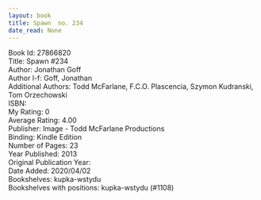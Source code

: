 ```yaml
---
layout: book
title: Spawn  no. 234
date_read: None
---
```


Book Id: 27866820<br />
Title: Spawn #234<br />
Author: Jonathan Goff<br />
Author l-f: Goff, Jonathan<br />
Additional Authors: Todd McFarlane, F.C.O. Plascencia, Szymon Kudranski, Tom Orzechowski<br />
ISBN: <br />
My Rating: 0<br />
Average Rating: 4.00<br />
Publisher: Image - Todd McFarlane Productions<br />
Binding: Kindle Edition<br />
Number of Pages: 23<br />
Year Published: 2013<br />
Original Publication Year: <br />
Date Added: 2020/04/02<br />
Bookshelves: kupka-wstydu<br />
Bookshelves with positions: kupka-wstydu (#1108)<br />

